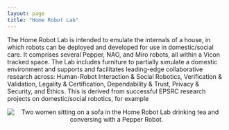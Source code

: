 ```yaml
---
layout: page
title: "Home Robot Lab"
---
```


The Home Robot Lab is intended to emulate the internals of a house, in which robots can be deployed and developed for use in domestic/social care. It comprises several Pepper, NAO, and Miro robots, all within a Vicon tracked space. The Lab includes furniture to partially simulate a domestic environment and supports and facilitates leading-edge collaborative research across: Human-Robot Interaction & Social Robotics, Verification & Validation, Legality & Certification, Dependability & Trust, Privacy & Security, and Ethics. This is derived from successful EPSRC research projects on domestic/social robotics, for example [](www.robosafe.org)

<center><img src="{{site.url}}/images/20180124_153830_trimmed.png" alt="Two women sitting on a sofa in the Home Robot Lab drinking tea and conversing with a Pepper Robot."/></center>
